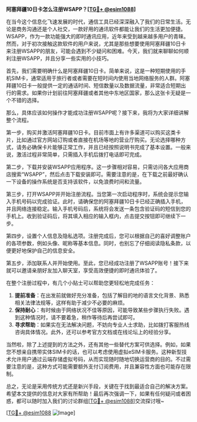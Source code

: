 **阿塞拜疆10日卡怎么注册WSAPP？[[TG💪+ @esim1088](https://t.me/s/esim1088)]**

在当今这个信息化飞速发展的时代，通信工具已经深深融入了我们的日常生活。无论是商务沟通还是个人社交，一款好用的通讯软件都能让我们的生活更加便捷。WSAPP，作为一款功能强大的即时通讯应用，近年来受到越来越多用户的青睐。然而，对于初次接触这款软件的用户来说，尤其是那些想要使用阿塞拜疆10日卡来注册WSAPP的朋友，可能会遇到不少疑问和困难。今天，我们就来聊聊如何顺利注册WSAPP，并且分享一些实用的小技巧。

首先，我们需要明确什么是阿塞拜疆10日卡。简单来说，这是一种短期使用的手机SIM卡，通常适用于旅行者或者需要在短时间内使用当地网络服务的人群。阿塞拜疆10日卡一般提供一定的通话时间、短信数量以及数据流量，非常适合短期出行的需求。如果你计划前往阿塞拜疆或者其他中东地区国家，那么这张卡无疑是一个不错的选择。

那么，具体应该如何操作才能成功注册WSAPP呢？接下来，我将为大家详细讲解整个流程。

第一步，购买并激活阿塞拜疆10日卡。目前市面上有许多渠道可以购买这类卡片，比如通过官方网站订购或者直接在机场等地的营业厅购买。无论选择哪种方式，请务必确保卡片能够正常工作，并且已经按照说明书完成了基本设置。一般来说，激活过程非常简单，只需插入手机后拨打电话即可完成。

第二步，下载并安装WSAPP应用程序。这一步骤相对容易，只需访问各大应用商店搜索“WSAPP”，然后点击下载安装即可。需要注意的是，在下载之前最好确认一下设备的操作系统是否支持该软件，以免浪费时间和流量。

第三步，打开WSAPP并开始注册流程。当您第一次启动程序时，系统会提示您输入手机号码以完成验证。此时，请确保您的阿塞拜疆10日卡已经正确插入手机，并且网络连接稳定。输入手机号码后，系统将会发送一条包含验证码的短信到您的手机上。收到验证码后，将其填入相应的输入框内，点击提交按钮即可继续下一步。

第四步，设置个人信息及隐私选项。注册完成后，您可以根据自己的喜好调整账户的各项参数，例如头像、昵称等基本信息。同时，也别忘了仔细阅读隐私条款，以便更好地保护自己的信息安全。

第五步，添加联系人并开始使用。至此，您已经成功注册了WSAPP账号！接下来就可以邀请亲朋好友加入聊天室，享受高效便捷的即时通讯体验了。

在整个注册过程中，有几个小贴士可以帮助您更轻松地完成任务：

1. **提前准备**：在出发前就做好充分准备，包括了解目的地的语言文化背景、熟悉相关法律法规等，这样有助于减少不必要的麻烦。
2. **保持耐心**：有时候由于网络状况不佳等原因，可能导致某些步骤执行失败。遇到这种情况时，请不要着急，稍作等待后再尝试即可。
3. **寻求帮助**：如果实在无法解决问题，不妨向专业人士求助，比如拨打客服热线咨询具体情况。此外，还可以参考官方文档或在线论坛上的经验分享。

当然啦，除了上述提到的方法之外，还有其他一些替代方案可供选择。例如，如果您不想亲自携带实体SIM卡的话，也可以考虑使用虚拟eSIM卡服务。这种新型技术允许用户通过云端存储虚拟号码，从而实现随时随地切换运营商的目的。不过需要注意的是，这种方式可能需要额外支付订阅费用，并且兼容性方面也可能存在限制。

总之，无论是采用传统方式还是新兴手段，关键在于找到最适合自己的解决方案。希望本文提供的信息对大家有所帮助！最后再次强调一下，如果有任何疑问或者困惑，都可以随时加入我们的讨论群组[[TG💪+ @esim1088](https://t.me/s/esim1088)]交流探讨哦~

[[TG💪+ @esim1088](https://t.me/s/esim1088) ![Image](https://i.postimg.cc/4NQfJmqS/Snipaste-2025-05-13-00-14-12.png)]